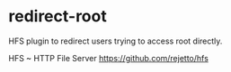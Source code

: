 # redirect-root
HFS plugin to redirect users trying to access root directly.

HFS ~ HTTP File Server https://github.com/rejetto/hfs
